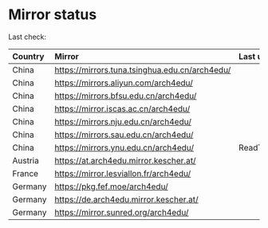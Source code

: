 <script src="./time.js"></script>
# Mirror status
Last check: <script type="text/javascript">localize(1685521287.5648034);</script>

|Country|Mirror|Last update|
|:------|:-----|:----------|
|China|https://mirrors.tuna.tsinghua.edu.cn/arch4edu/|<script type="text/javascript">localize(1685495412);</script>|
|China|https://mirrors.aliyun.com/arch4edu/|<script type="text/javascript">localize(1685428175);</script>|
|China|https://mirrors.bfsu.edu.cn/arch4edu/|<script type="text/javascript">localize(1685495412);</script>|
|China|https://mirror.iscas.ac.cn/arch4edu/|<script type="text/javascript">localize(1685495412);</script>|
|China|https://mirrors.nju.edu.cn/arch4edu/|<script type="text/javascript">localize(1685472172);</script>|
|China|https://mirrors.sau.edu.cn/arch4edu/|<script type="text/javascript">localize(1673850842);</script>|
|China|https://mirrors.ynu.edu.cn/arch4edu/|ReadTimeout|
|Austria|https://at.arch4edu.mirror.kescher.at/|<script type="text/javascript">localize(1685495412);</script>|
|France|https://mirror.lesviallon.fr/arch4edu/|<script type="text/javascript">localize(1685495412);</script>|
|Germany|https://pkg.fef.moe/arch4edu/|<script type="text/javascript">localize(1685495412);</script>|
|Germany|https://de.arch4edu.mirror.kescher.at/|<script type="text/javascript">localize(1685495412);</script>|
|Germany|https://mirror.sunred.org/arch4edu/|<script type="text/javascript">localize(1685495412);</script>|

<script src="./tablefilter/tablefilter.js"></script>
<script src="./table.js"></script>